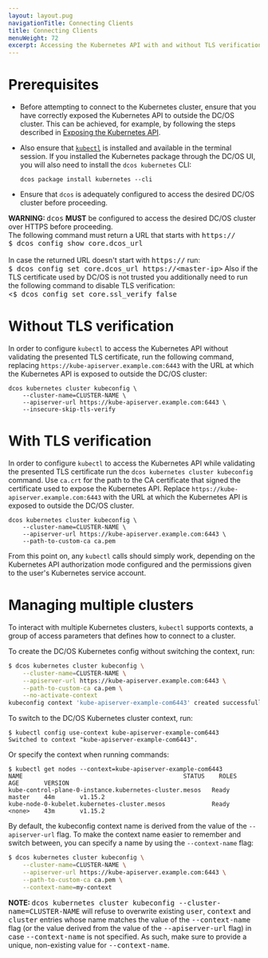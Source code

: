 ```yaml
---
layout: layout.pug
navigationTitle: Connecting Clients
title: Connecting Clients
menuWeight: 72
excerpt: Accessing the Kubernetes API with and without TLS verification, and managing multiple clusters
---
```


<!-- This source repo for this topic is https://github.com/mesosphere/dcos-kubernetes-cluster -->

# Prerequisites

- Before attempting to connect to the Kubernetes cluster, ensure that you have correctly exposed the Kubernetes API to outside the DC/OS cluster. This can be achieved, for example, by following the steps described in [Exposing the Kubernetes API](/services/kubernetes/2.4.1-1.15.2/operations/exposing-the-kubernetes-api/).

- Also ensure that [`kubectl`](https://kubernetes.io/docs/tasks/tools/install-kubectl/) is installed and available in the terminal session. If you installed the Kubernetes package through the DC/OS UI, you will also need to install the `dcos kubernetes` CLI:

    ```shell
    dcos package install kubernetes --cli
    ```

- Ensure that `dcos` is adequately configured to access the desired DC/OS cluster before proceeding.

<p class="message--warning"><strong>WARNING: </strong><tt>dcos</tt> <strong>MUST</strong> be configured to access the desired DC/OS cluster over HTTPS before proceeding.
</br>The following command must return a URL that starts with <tt>https://</tt>
</br><tt>$ dcos config show core.dcos_url</tt>
</br></br>In case the returned URL doesn't start with <tt>https://</tt> run:
</br><tt>$ dcos config set core.dcos_url https://&lt;master-ip&gt;</tt>
Also if the TLS certificate used by DC/OS is not trusted you additionally need to run the following command to disable TLS verification:
</br><<tt>$ dcos config set core.ssl_verify false</tt>
</p>

# Without TLS verification

In order to configure `kubectl` to access the Kubernetes API without validating the presented TLS certificate, run the following command, replacing `https://kube-apiserver.example.com:6443` with the URL at which the Kubernetes API is exposed to outside the DC/OS cluster:

```shell
dcos kubernetes cluster kubeconfig \
    --cluster-name=CLUSTER-NAME \
    --apiserver-url https://kube-apiserver.example.com:6443 \
    --insecure-skip-tls-verify
```

# With TLS verification

In order to configure `kubectl` to access the Kubernetes API while validating the presented TLS certificate run the `dcos kubernetes cluster kubeconfig` command.
Use `ca.crt` for the path to the CA certificate that signed the certificate used to expose the Kubernetes API.
Replace `https://kube-apiserver.example.com:6443` with the URL at which the Kubernetes API is exposed to outside the DC/OS cluster.

```shell
dcos kubernetes cluster kubeconfig \
    --cluster-name=CLUSTER-NAME \
    --apiserver-url https://kube-apiserver.example.com:6443 \
    --path-to-custom-ca ca.pem
```

From this point on, any `kubectl` calls should simply work, depending on the Kubernetes API authorization mode configured and the permissions given to the user's Kubernetes service account.

# Managing multiple clusters

To interact with multiple Kubernetes clusters, `kubectl` supports contexts, a group of access parameters that defines how to connect to a cluster.

To create the DC/OS Kubernetes config without switching the context, run:

```bash
$ dcos kubernetes cluster kubeconfig \
    --cluster-name=CLUSTER-NAME \
    --apiserver-url https://kube-apiserver.example.com:6443 \
    --path-to-custom-ca ca.pem \
    --no-activate-context
kubeconfig context 'kube-apiserver-example-com6443' created successfully
```

To switch to the DC/OS Kubernetes cluster context, run:

```shell
$ kubectl config use-context kube-apiserver-example-com6443
Switched to context "kube-apiserver-example-com6443".
```

Or specify the context when running commands:

```shell
$ kubectl get nodes --context=kube-apiserver-example-com6443
NAME                                             STATUS    ROLES     AGE       VERSION
kube-control-plane-0-instance.kubernetes-cluster.mesos   Ready     master    44m       v1.15.2
kube-node-0-kubelet.kubernetes-cluster.mesos             Ready     <none>    43m       v1.15.2
```

By default, the kubeconfig context name is derived from the value of the `--apiserver-url` flag. To make the context name easier to remember and switch between, you can specify a name by using the `--context-name` flag:

```bash
$ dcos kubernetes cluster kubeconfig \
    --cluster-name=CLUSTER-NAME \
    --apiserver-url https://kube-apiserver.example.com:6443 \
    --path-to-custom-ca ca.pem \
    --context-name=my-context
```

<p class="message--note"><strong>NOTE: </strong><tt>dcos kubernetes cluster kubeconfig --cluster-name=CLUSTER-NAME</tt> will refuse to overwrite existing <tt>user</tt>, <tt>context</tt> and <tt>cluster</tt> entries whose name matches the value of the <tt>--context-name</tt> flag (or the value derived from the value of the <tt>--apiserver-url</tt> flag) in case <tt>--context-name</tt> is not specified. As such, make sure to provide a unique, non-existing value for <tt>--context-name</tt>.</p>
